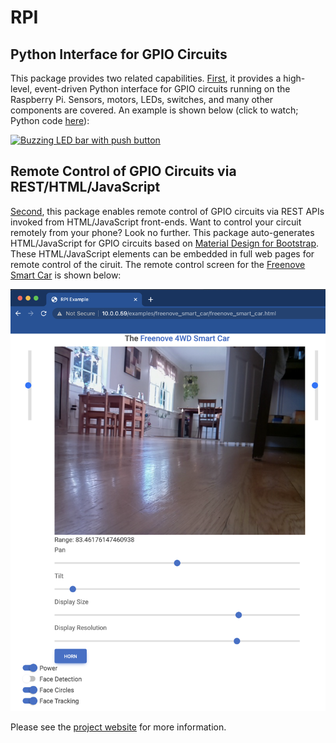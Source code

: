 # RPI

## Python Interface for GPIO Circuits
This package provides two related capabilities. [First](https://matthewgerber.github.io/rpi/rpi/python-gpio.html), it 
provides a high-level, event-driven Python interface for GPIO circuits running on the Raspberry Pi. Sensors, motors, 
LEDs, switches, and many other components are covered. An example is shown below (click to watch; Python code 
[here](https://github.com/MatthewGerber/rpi/blob/main/src/rpi/gpio/examples/buzzing_led_bar_with_button.py)):

[![Buzzing LED bar with push button](https://img.youtube.com/vi/e6PrM2QVSA4/0.jpg)](https://www.youtube.com/watch?v=e6PrM2QVSA4)

## Remote Control of GPIO Circuits via REST/HTML/JavaScript
[Second](https://matthewgerber.github.io/rpi/rpi/remote-gpio.html), this package enables remote control of GPIO circuits 
via REST APIs invoked from HTML/JavaScript front-ends. Want to control your circuit remotely from your phone? Look no 
further. This package auto-generates HTML/JavaScript for GPIO circuits based on 
[Material Design for Bootstrap](https://mdbootstrap.com). These HTML/JavaScript elements can be embedded in full web 
pages for remote control of the ciruit. The remote control screen for the 
[Freenove Smart Car](https://matthewgerber.github.io/rpi/rpi/smart-car.html) is shown below:

![freenove-smart-car](docs/rpi/smart-car.png)

Please see the [project website](https://matthewgerber.github.io/rpi/) for more information.